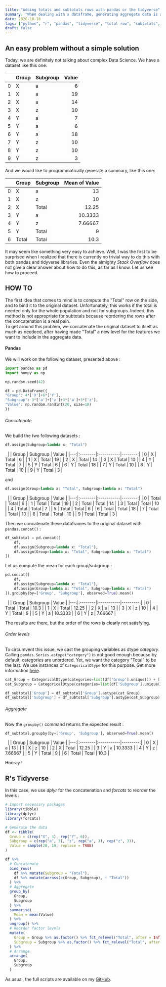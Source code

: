 ```yaml
---
title: "Adding totals and subtotals rows with pandas or the tidyverse"
summary: "When dealing with a dataframe, generating aggregate data is a very common task. In my experience, presenting the summary statistics for the whole population or for subgroups directly in the dataframe can be useful, if not necessary. Today, I present my recipe to achieve this with the pandas and tidyverse packages."
date: 2020-10-18
tags: ["python", "r", "pandas", "tidyverse", "total row", "subtotals", "aggregate", "groupby"]
draft: false
---
```


## An easy problem without a simple solution

Today, we are definitely not talking about complex Data Science. We have a dataset like this one:  
  
|    | Group   | Subgroup   |   Value |
|---:|:--------|:-----------|--------:|
|  0 | X       | a          |       6 |
|  1 | X       | a          |      19 |
|  2 | X       | a          |      14 |
|  3 | X       | z          |      10 |
|  4 | Y       | a          |       7 |
|  5 | Y       | a          |       6 |
|  6 | Y       | a          |      18 |
|  7 | Y       | z          |      10 |
|  8 | Y       | z          |      10 |
|  9 | Y       | z          |       3 |
  
And we would like to programmatically generate a summary, like this one:  
  
|    | Group   | Subgroup   |    Mean of Value |
|---:|:--------|:-----------|---------:|
|  0 | X       | a          | 13       |
|  1 | X       | z          | 10       |
|  2 | X       | Total      | 12.25    |
|  3 | Y       | a          | 10.3333  |
|  4 | Y       | z          |  7.66667 |
|  5 | Y       | Total      |  9       |
|  6 | Total   | Total      | 10.3     |
  

It may seem like something very easy to achieve. Well, I was the first to be surprised when I realized that there is currently no trivial way to do this with both pandas and tidyverse libraries. Even the almighty *Stack Overflow* does not give a clear answer about how to do this, as far as I know. Let us see how to proceed.

## HOW TO

The first idea that comes to mind is to compute the "Total" row on the side, and to bind it to the original dataset. Unfortunately, this works if the total is needed only for the whole population and not for subgroups. Indeed, this method is not appropriate for subtotals because reordering the rows after the concatenation is a real pain.  
To get around this problem, we concatenate the original dataset to itself as much as needeed, after having made "Total" a new level for the features we want to include in the aggregate data.  
  
#### Pandas  

We will work on the following dataset, presented above :  

```python
import pandas as pd
import numpy as np

np.random.seed(42)

df = pd.DataFrame({
"Group": 4*['X']+6*['Y'],
"Subgroup": 3*['a']+['z']+3*['a']+3*['z'],
"Value": np.random.randint(20, size=10)
})
```

###### Concatenate
  
We build the two following datasets :  

```python
df.assign(Subgroup=lambda x: "Total")
```

&nbsp;
|    | Group   | Subgroup   |   Value |
|---:|:--------|:-----------|--------:|
|  0 | X       | Total      |       6 |
|  1 | X       | Total      |      19 |
|  2 | X       | Total      |      14 |
|  3 | X       | Total      |      10 |
|  4 | Y       | Total      |       7 |
|  5 | Y       | Total      |       6 |
|  6 | Y       | Total      |      18 |
|  7 | Y       | Total      |      10 |
|  8 | Y       | Total      |      10 |
|  9 | Y       | Total      |       3 |

and

```python
df.assign(Group=lambda x: "Total", Subgroup=lambda x: "Total")
```

&nbsp;
|    | Group   | Subgroup   |   Value |
|---:|:--------|:-----------|--------:|
|  0 | Total   | Total      |       6 |
|  1 | Total   | Total      |      19 |
|  2 | Total   | Total      |      14 |
|  3 | Total   | Total      |      10 |
|  4 | Total   | Total      |       7 |
|  5 | Total   | Total      |       6 |
|  6 | Total   | Total      |      18 |
|  7 | Total   | Total      |      10 |
|  8 | Total   | Total      |      10 |
|  9 | Total   | Total      |       3 |

Then we concatenate these dataframes to the original dataset with ```pandas.concat()``` :  

```python
df_subtotal = pd.concat([
    df,
    df.assign(Subgroup=lambda x: "Total"),
    df.assign(Group=lambda x: "Total", Subgroup=lambda x: "Total")
])
```

Let us compute the mean for each group/subgroup :  

```python
pd.concat([
    df,
    df.assign(Subgroup=lambda x: "Total"),
    df.assign(Group=lambda x: "Total", Subgroup=lambda x: "Total")
]).groupby(by=['Group', 'Subgroup'], observed=True).mean()
```

&nbsp;
|    | Group   | Subgroup   |    Value |
|---:|:--------|:-----------|---------:|
|  0 | Total   | Total      | 10.3     |
|  1 | X       | Total      | 12.25    |
|  2 | X       | a          | 13       |
|  3 | X       | z          | 10       |
|  4 | Y       | Total      |  9       |
|  5 | Y       | a          | 10.3333  |
|  6 | Y       | z          |  7.66667 |

The results are there, but the order of the rows is clearly not satisfying.  

###### Order levels

To circumvent this issue, we cast the grouping variables as dtype *category*. Calling ```pandas.Series.astype("category")``` is not good enough because by default, categories are unordered. Yet, we want the category "Total" to be the last. We use instances of ```CategoricalDtype``` for this purpose. Get more information [here](https://pandas.pydata.org/pandas-docs/stable/user_guide/categorical.html).  

```python
cat_Group = CategoricalDtype(categories=list(df['Group'].unique()) + ['Total'], ordered=True)
cat_Subgroup = CategoricalDtype(categories=list(df['Subgroup'].unique()) + ['Total'], ordered=True)

df_subtotal['Group'] = df_subtotal['Group'].astype(cat_Group)
df_subtotal['Subgroup'] = df_subtotal['Subgroup'].astype(cat_Subgroup)
```

###### Aggregate

Now the ```groupby()``` command returns the expected result :  

```python
df_subtotal.groupby(by=['Group', 'Subgroup'], observed=True).mean()
```

&nbsp;
|    | Group   | Subgroup   |    Value |
|---:|:--------|:-----------|---------:|
|  0 | X       | a          | 13       |
|  1 | X       | z          | 10       |
|  2 | X       | Total      | 12.25    |
|  3 | Y       | a          | 10.3333  |
|  4 | Y       | z          |  7.66667 |
|  5 | Y       | Total      |  9       |
|  6 | Total   | Total      | 10.3     |

Hooray !
  
## R's Tidyverse

In this case, we use *dplyr* for the concatenation and *forcats* to reorder the levels :  

```r
# Import necessary packages
library(tibble)
library(dplyr)
library(forcats)

# Generate the data
df <- tibble(
  Group = c(rep("X", 4), rep("Y", 6)),
  Subgroup = c(rep("a", 3), "z", rep("a", 3), rep("z", 3)),
  Value = sample(20, 10, replace = TRUE)
)

df %>%
  # Concatenate
  bind_rows(
    df %>% mutate(Subgroup = "Total"),
    df %>% mutate(across(c(Group, Subgroup), ~ "Total"))
  ) %>%
  # Aggregate
  group_by(
    Group,
    Subgroup
  ) %>%
  summarise(
    Mean = mean(Value)
  ) %>%
  ungroup() %>%
  # Reorder factor levels
  mutate(
    Group = Group %>% as.factor() %>% fct_relevel("Total", after = Inf),
    Subgroup = Subgroup %>% as.factor() %>% fct_relevel("Total", after = Inf)
  ) %>%
  # Arrange
  arrange(
    Group,
    Subgroup
  )
  ```

As usual, the full scripts are available on my [GitHub](https://github.com/datatrigger/subtotals).